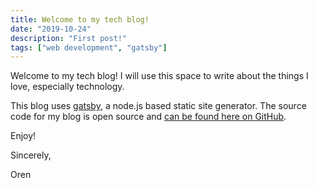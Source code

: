 ```yaml
---
title: Welcome to my tech blog!
date: "2019-10-24"
description: "First post!"
tags: ["web development", "gatsby"]
---
```


Welcome to my tech blog! I will use this space to write about the things I love, especially technology.

This blog uses [gatsby](https://www.gatsbyjs.com/), a node.js based static site generator. The source code for my blog is open source and [can be found here on GitHub](https://github.com/orenfromberg/orenfromberg.tech).

Enjoy!

Sincerely,

Oren
